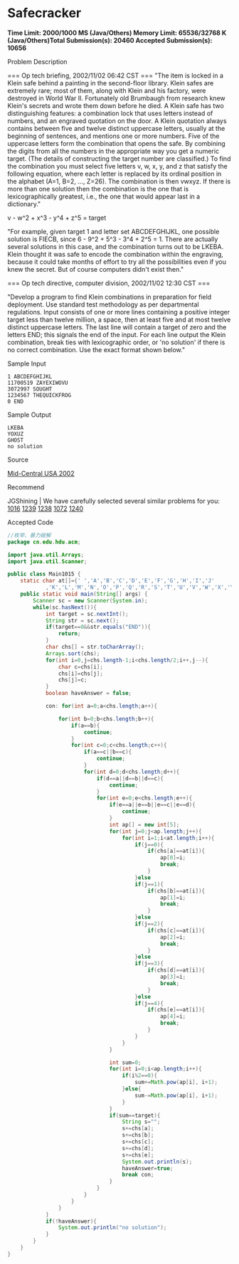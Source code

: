 # Safecracker

**Time Limit: 2000/1000 MS (Java/Others)    Memory Limit: 65536/32768 K (Java/Others)Total Submission(s): 20460    Accepted Submission(s): 10656**

Problem Description

=== Op tech briefing, 2002/11/02 06:42 CST ===
"The item is locked in a Klein safe behind a painting in the second-floor library. Klein safes are extremely rare; most of them, along with Klein and his factory, were destroyed in World War II. Fortunately old Brumbaugh from research knew Klein's secrets and wrote them down before he died. A Klein safe has two distinguishing features: a combination lock that uses letters instead of numbers, and an engraved quotation on the door. A Klein quotation always contains between five and twelve distinct uppercase letters, usually at the beginning of sentences, and mentions one or more numbers. Five of the uppercase letters form the combination that opens the safe. By combining the digits from all the numbers in the appropriate way you get a numeric target. (The details of constructing the target number are classified.) To find the combination you must select five letters v, w, x, y, and z that satisfy the following equation, where each letter is replaced by its ordinal position in the alphabet (A=1, B=2, ..., Z=26). The combination is then vwxyz. If there is more than one solution then the combination is the one that is lexicographically greatest, i.e., the one that would appear last in a dictionary."

v - w^2 + x^3 - y^4 + z^5 = target

"For example, given target 1 and letter set ABCDEFGHIJKL, one possible solution is FIECB, since 6 - 9^2 + 5^3 - 3^4 + 2^5 = 1. There are actually several solutions in this case, and the combination turns out to be LKEBA. Klein thought it was safe to encode the combination within the engraving, because it could take months of effort to try all the possibilities even if you knew the secret. But of course computers didn't exist then."

=== Op tech directive, computer division, 2002/11/02 12:30 CST ===

"Develop a program to find Klein combinations in preparation for field deployment. Use standard test methodology as per departmental regulations. Input consists of one or more lines containing a positive integer target less than twelve million, a space, then at least five and at most twelve distinct uppercase letters. The last line will contain a target of zero and the letters END; this signals the end of the input. For each line output the Klein combination, break ties with lexicographic order, or 'no solution' if there is no correct combination. Use the exact format shown below."

 



Sample Input

```
1 ABCDEFGHIJKL
11700519 ZAYEXIWOVU
3072997 SOUGHT
1234567 THEQUICKFROG
0 END
```

 



Sample Output

```
LKEBA
YOXUZ
GHOST
no solution
```

 



Source

[Mid-Central USA 2002](http://acm.hdu.edu.cn/search.php?field=problem&key=Mid-Central+USA+2002&source=1&searchmode=source)

 



Recommend

JGShining   |   We have carefully selected several similar problems for you:  [1016](http://acm.hdu.edu.cn/showproblem.php?pid=1016) [1239](http://acm.hdu.edu.cn/showproblem.php?pid=1239) [1238](http://acm.hdu.edu.cn/showproblem.php?pid=1238) [1072](http://acm.hdu.edu.cn/showproblem.php?pid=1072) [1240](http://acm.hdu.edu.cn/showproblem.php?pid=1240) 





Accepted Code

```java
//枚举、暴力破解
package cn.edu.hdu.acm;

import java.util.Arrays;
import java.util.Scanner;

public class Main1015 {
    static char at[]={' ','A','B','C','D','E','F','G','H','I','J'
            ,'K','L','M','N','O','P','Q','R','S','T','U','V','W','X','Y','Z'};
    public static void main(String[] args) {
        Scanner sc = new Scanner(System.in);
        while(sc.hasNext()){
            int target = sc.nextInt();
            String str = sc.next();
            if(target==0&&str.equals("END")){
                return;
            }
            char chs[] = str.toCharArray();
            Arrays.sort(chs);
            for(int i=0,j=chs.length-1;i<chs.length/2;i++,j--){
                char c=chs[i];
                chs[i]=chs[j];
                chs[j]=c;
            }
            boolean haveAnswer = false;

            con: for(int a=0;a<chs.length;a++){

                for(int b=0;b<chs.length;b++){
                    if(a==b){
                        continue;
                    }
                    for(int c=0;c<chs.length;c++){
                        if(a==c||b==c){
                            continue;
                        }
                        for(int d=0;d<chs.length;d++){
                            if(d==a||d==b||d==c){
                                continue;
                            }
                            for(int e=0;e<chs.length;e++){
                                if(e==a||e==b||e==c||e==d){
                                    continue;
                                }
                                int ap[] = new int[5];
                                for(int j=0;j<ap.length;j++){
                                    for(int i=1;i<at.length;i++){
                                        if(j==0){
                                            if(chs[a]==at[i]){
                                                ap[0]=i;
                                                break;
                                            }
                                        }else
                                        if(j==1){
                                            if(chs[b]==at[i]){
                                                ap[1]=i;
                                                break;
                                            }
                                        }else
                                        if(j==2){
                                            if(chs[c]==at[i]){
                                                ap[2]=i;
                                                break;
                                            }
                                        }else
                                        if(j==3){
                                            if(chs[d]==at[i]){
                                                ap[3]=i;
                                                break;
                                            }
                                        }else
                                        if(j==4){
                                            if(chs[e]==at[i]){
                                                ap[4]=i;
                                                break;
                                            }
                                        }
                                    }
                                }

                                int sum=0;
                                for(int i=0;i<ap.length;i++){
                                    if(i%2==0){
                                        sum+=Math.pow(ap[i], i+1);
                                    }else{
                                        sum-=Math.pow(ap[i], i+1);
                                    }
                                }
                                if(sum==target){
                                    String s="";
                                    s+=chs[a];
                                    s+=chs[b];
                                    s+=chs[c];
                                    s+=chs[d];
                                    s+=chs[e];
                                    System.out.println(s);
                                    haveAnswer=true;
                                    break con;
                                }
                            }
                        }
                    }
                }
            }
            if(!haveAnswer){
                System.out.println("no solution");
            }
        }
    }
}

```

